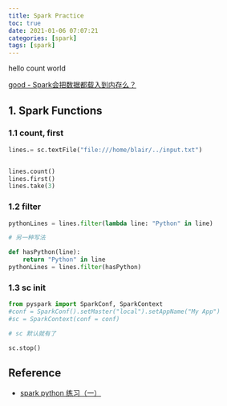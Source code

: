 ```yaml
---
title: Spark Practice
toc: true
date: 2021-01-06 07:07:21
categories: [spark]
tags: [spark]
---
```


<!--<img src="/images/spark/spark-summary-logo.jpg" width="500" alt="" />
-->

hello count world

<!-- more -->

[good - Spark会把数据都载入到内存么？](https://www.jianshu.com/p/b70fe63a77a8)

## 1. Spark Functions

### 1.1 count, first

```python
lines.= sc.textFile("file:///home/blair/../input.txt")


lines.count()
lines.first()
lines.take(3)
```

### 1.2 filter

```python
pythonLines = lines.filter(lambda line: "Python" in line)

# 另一种写法

def hasPython(line):
    return "Python" in line
pythonLines = lines.filter(hasPython)
```

### 1.3 sc init

```python
from pyspark import SparkConf, SparkContext
#conf = SparkConf().setMaster("local").setAppName("My App")
#sc = SparkContext(conf = conf)

# sc 默认就有了

sc.stop()
```

## Reference

- [spark python 练习（一）](https://blog.csdn.net/Anne999/article/details/70157538)
